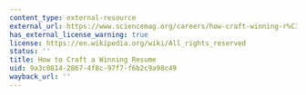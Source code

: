 ```yaml
---
content_type: external-resource
external_url: https://www.sciencemag.org/careers/how-craft-winning-r%C3%A9sum%C3%A9
has_external_license_warning: true
license: https://en.wikipedia.org/wiki/All_rights_reserved
status: ''
title: How to Craft a Winning Resume
uid: 9a3c0814-2867-4f8c-97f7-f6b2c9a98c49
wayback_url: ''
---
```

